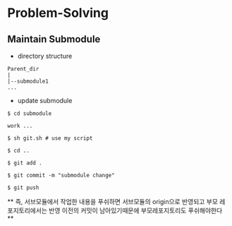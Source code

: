 # Problem-Solving

## Maintain Submodule

+ directory structure
```
Parent_dir
|
|--submodule1
...
```
+ update submodule
```
$ cd submodule

work ...

$ sh git.sh # use my script

$ cd ..

$ git add .

$ git commit -m "submodule change"

$ git push
```
** 즉, 서브모듈에서 작업한 내용을 푸쉬하면 서브모듈의 origin으로 반영되고 부모 레포지토리에서는 반영 이전의 커밋이 남아있기때문에 부모레포지토리도 푸쉬해야한다 **
